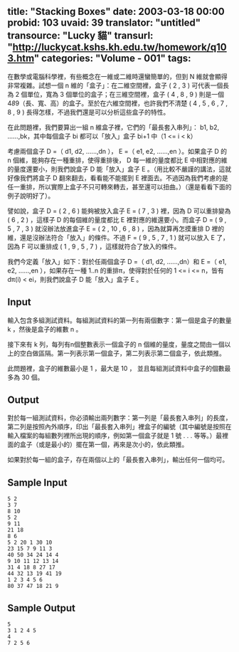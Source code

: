 title: "Stacking Boxes"
date: 2003-03-18 00:00
probid: 103
uvaid: 39
translator: "untitled"
transource: "Lucky 貓"
transurl: "http://luckycat.kshs.kh.edu.tw/homework/q103.htm"
categories: "Volume - 001"
tags:
---
在數學或電腦科學裡，有些概念在一維或二維時還蠻簡單的，但到 N 維就會顯得非常複雜。試想一個 n 維的「盒子」：在二維空間裡，盒子 ( 2 , 3 ) 可代表一個長為 2 個單位，寬為 3 個單位的盒子；在三維空間裡，盒子 ( 4 , 8 , 9 ) 則是一個 4*8*9（長、寬、高）的盒子。至於在六維空間裡，也許我們不清楚 ( 4 , 5 , 6 , 7 , 8 , 9 ) 長得怎樣，不過我們還是可以分析這些盒子的特性。

在此問題裡，我們要算出一組 n 維盒子裡，它們的「最長套入串列」： b1, b2, ......,bk，其中每個盒子  bi 都可以「放入」盒子  bi+1 中（1 <= i < k）

考慮兩個盒子 D =（ d1, d2, ......,dn ）， E =（ e1, e2, ......,en ）。如果盒子 D 的 n 個維，能夠存在一種重排，使得重排後， D 每一維的量度都比 E 中相對應的維的量度還要小，則我們說盒子 D 能「放入」盒子 E 。（用比較不嚴謹的講法，這就好像我們將盒子 D 翻來翻去，看看能不能擺到 E 裡面去。不過因為我們考慮的是任一重排，所以實際上盒子不只可轉來轉去，甚至還可以扭曲。）（還是看看下面的例子說明好了）。

譬如說，盒子 D = ( 2 , 6 ) 能夠被放入盒子 E = ( 7 , 3 ) 裡，因為 D 可以重排變為 ( 6 , 2 ) ，這樣子 D 的每個維的量度都比 E 裡對應的維還要小。而盒子 D = ( 9 , 5 , 7 , 3 ) 就沒辦法放進盒子 E = ( 2 , 10 , 6 , 8 ) ，因為就算再怎摸重排 D 裡的維，還是沒辦法符合「放入」的條件。不過 F = ( 9 , 5 , 7 , 1 ) 就可以放入 E 了，因為 F 可以重排成 ( 1 , 9 , 5 , 7 ) ，這樣就符合了放入的條件。

我們今定義「放入」如下：對於任兩個盒子 D =（ d1, d2, ......,dn）和 E =（ e1, e2, ......,en ），如果存在一種 1..n 的重排π，使得對於任何的 1 <= i <= n，皆有 dπ(i) < ei，則我們說盒子 D 能「放入」盒子 E 。

<!-- more -->

## Input ##

輸入包含多組測試資料。每組測試資料的第一列有兩個數字：第一個是盒子的數量 k ，然後是盒子的維數 n 。

接下來有 k 列，每列有n個整數表示一個盒子的 n 個維的量度，量度之間由一個以上的空白做區隔。第一列表示第一個盒子，第二列表示第二個盒子，依此類推。

此問題裡，盒子的維數最小是 1 ，最大是 10 ， 並且每組測試資料中盒子的個數最多為 30 個。

## Output ##

對於每一組測試資料，你必須輸出兩列數字：第一列是「最長套入串列」的長度，第二列是按照內外順序，印出「最長套入串列」裡盒子的編號（其中編號是按照在輸入檔案的每組數列裡所出現的順序，例如第一個盒子就是 1 號 . . . 等等。）最裡面的盒子（或是最小的）擺在第一個，再來是次小的，依此類推。

如果對於每一組的盒子，存在兩個以上的「最長套入串列」，輸出任何一個均可。

## Sample Input ##

	5 2
	3 7
	8 10
	5 2
	9 11
	21 18
	8 6
	5 2 20 1 30 10
	23 15 7 9 11 3
	40 50 34 24 14 4
	9 10 11 12 13 14
	31 4 18 8 27 17
	44 32 13 19 41 19
	1 2 3 4 5 6
	80 37 47 18 21 9

## Sample Output ##

	5
	3 1 2 4 5
	4
	7 2 5 6